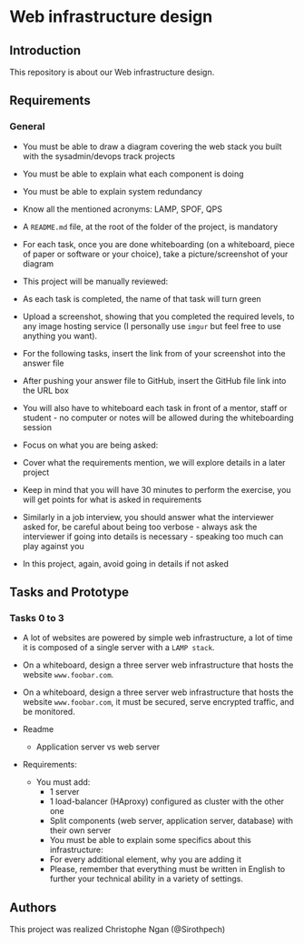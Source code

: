 # Web infrastructure design

## Introduction
This repository is about our Web infrastructure design.

## Requirements
### General
   * You must be able to draw a diagram covering the web stack you built with the sysadmin/devops track projects
   * You must be able to explain what each component is doing
   * You must be able to explain system redundancy
   * Know all the mentioned acronyms: LAMP, SPOF, QPS

   * A `README.md` file, at the root of the folder of the project, is mandatory
   * For each task, once you are done whiteboarding (on a whiteboard, piece of paper or software or your choice), take a picture/screenshot of your diagram
   * This project will be manually reviewed:
   * As each task is completed, the name of that task will turn green
   * Upload a screenshot, showing that you completed the required levels, to any image hosting service (I personally use `imgur` but feel free to use anything you want).
   * For the following tasks, insert the link from of your screenshot into the answer file
   * After pushing your answer file to GitHub, insert the GitHub file link into the URL box
   * You will also have to whiteboard each task in front of a mentor, staff or student - no computer or notes will be allowed during the whiteboarding session
   * Focus on what you are being asked:
   * Cover what the requirements mention, we will explore details in a later project
   * Keep in mind that you will have 30 minutes to perform the exercise, you will get points for what is asked in requirements
   * Similarly in a job interview, you should answer what the interviewer asked for, be careful about being too verbose - always ask the interviewer if going into details is necessary - speaking too much can play against you
   * In this project, again, avoid going in details if not asked

## Tasks and Prototype
### Tasks 0 to 3

* A lot of websites are powered by simple web infrastructure, a lot of time it is composed of a single server with a `LAMP stack`.
* On a whiteboard, design a three server web infrastructure that hosts the website `www.foobar.com`.
* On a whiteboard, design a three server web infrastructure that hosts the website `www.foobar.com`, it must be secured, serve encrypted traffic, and be monitored.
* Readme
    - Application server vs web server

* Requirements:

    - You must add:
        - 1 server
        - 1 load-balancer (HAproxy) configured as cluster with the other one
        - Split components (web server, application server, database) with their own server
        - You must be able to explain some specifics about this infrastructure:
        - For every additional element, why you are adding it
        - Please, remember that everything must be written in English to further your technical ability in a variety of settings.

## Authors
This project was realized Christophe Ngan (@Sirothpech)
